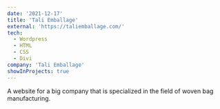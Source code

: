 ```yaml
---
date: '2021-12-17'
title: 'Tali Emballage'
external: 'https://taliemballage.com/'
tech:
  - Wordpress
  - HTML
  - CSS
  - Divi
company: 'Tali Emballage'
showInProjects: true
---
```


A website for a big company that is specialized in the field of woven bag manufacturing.